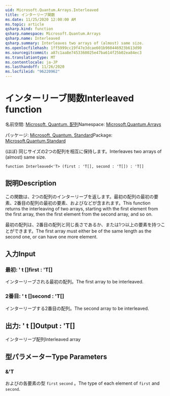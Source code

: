 ```yaml
---
uid: Microsoft.Quantum.Arrays.Interleaved
title: インターリーブ関数
ms.date: 11/25/2020 12:00:00 AM
ms.topic: article
qsharp.kind: function
qsharp.namespace: Microsoft.Quantum.Arrays
qsharp.name: Interleaved
qsharp.summary: Interleaves two arrays of (almost) same size.
ms.openlocfilehash: 1ff5999cc19f47e3dcae601b960446923b613d90
ms.sourcegitcommit: a87c1aa8e7453360025e47ba614f25b02ea84ec3
ms.translationtype: MT
ms.contentlocale: ja-JP
ms.lasthandoff: 11/26/2020
ms.locfileid: "96220962"
---
```

# <a name="interleaved-function"></a><span data-ttu-id="ad0be-102">インターリーブ関数</span><span class="sxs-lookup"><span data-stu-id="ad0be-102">Interleaved function</span></span>

<span data-ttu-id="ad0be-103">名前空間: [Microsoft. Quantum. 配列](xref:Microsoft.Quantum.Arrays)</span><span class="sxs-lookup"><span data-stu-id="ad0be-103">Namespace: [Microsoft.Quantum.Arrays](xref:Microsoft.Quantum.Arrays)</span></span>

<span data-ttu-id="ad0be-104">パッケージ: [Microsoft. Quantum. Standard](https://nuget.org/packages/Microsoft.Quantum.Standard)</span><span class="sxs-lookup"><span data-stu-id="ad0be-104">Package: [Microsoft.Quantum.Standard](https://nuget.org/packages/Microsoft.Quantum.Standard)</span></span>


<span data-ttu-id="ad0be-105">(ほぼ) 同じサイズの2つの配列を相互に保持します。</span><span class="sxs-lookup"><span data-stu-id="ad0be-105">Interleaves two arrays of (almost) same size.</span></span>

```qsharp
function Interleaved<'T> (first : 'T[], second : 'T[]) : 'T[]
```


## <a name="description"></a><span data-ttu-id="ad0be-106">説明</span><span class="sxs-lookup"><span data-stu-id="ad0be-106">Description</span></span>

<span data-ttu-id="ad0be-107">この関数は、2つの配列のインターリーブを返します。最初の配列の最初の要素、2番目の配列の最初の要素、およびなどが含まれます。</span><span class="sxs-lookup"><span data-stu-id="ad0be-107">This function returns the interleaving of two arrays, starting with the first element from the first array, then the first element from the second array, and so on.</span></span>

<span data-ttu-id="ad0be-108">最初の配列は、2番目の配列と同じ長さであるか、または1つ以上の要素を持つことができます。</span><span class="sxs-lookup"><span data-stu-id="ad0be-108">The first array must either be of the same length as the second one, or can have one more element.</span></span>

## <a name="input"></a><span data-ttu-id="ad0be-109">入力</span><span class="sxs-lookup"><span data-stu-id="ad0be-109">Input</span></span>

### <a name="first--t"></a><span data-ttu-id="ad0be-110">最初: ' t []</span><span class="sxs-lookup"><span data-stu-id="ad0be-110">first : 'T[]</span></span>

<span data-ttu-id="ad0be-111">インターリーブされる最初の配列。</span><span class="sxs-lookup"><span data-stu-id="ad0be-111">The first array to be interleaved.</span></span>


### <a name="second--t"></a><span data-ttu-id="ad0be-112">2番目: ' t []</span><span class="sxs-lookup"><span data-stu-id="ad0be-112">second : 'T[]</span></span>

<span data-ttu-id="ad0be-113">インターリーブする2番目の配列。</span><span class="sxs-lookup"><span data-stu-id="ad0be-113">The second array to be interleaved.</span></span>



## <a name="output--t"></a><span data-ttu-id="ad0be-114">出力: ' t []</span><span class="sxs-lookup"><span data-stu-id="ad0be-114">Output : 'T[]</span></span>

<span data-ttu-id="ad0be-115">インターリーブ配列</span><span class="sxs-lookup"><span data-stu-id="ad0be-115">Interleaved array</span></span>

## <a name="type-parameters"></a><span data-ttu-id="ad0be-116">型パラメーター</span><span class="sxs-lookup"><span data-stu-id="ad0be-116">Type Parameters</span></span>

### <a name="t"></a><span data-ttu-id="ad0be-117">&</span><span class="sxs-lookup"><span data-stu-id="ad0be-117">'T</span></span>

<span data-ttu-id="ad0be-118">およびの各要素の型 `first` `second` 。</span><span class="sxs-lookup"><span data-stu-id="ad0be-118">The type of each element of `first` and `second`.</span></span>